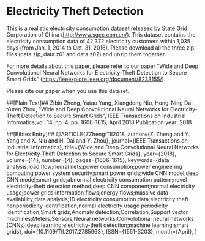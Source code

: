 # Electricity Theft Detection
This is a realistic electricity consumption dataset released by State Grid Corporation of China (http://www.sgcc.com.cn/). 
This dataset contains the electricity consumption data of 42,372 electricity customers within 1,035 days (from Jan. 1, 2014 
to Oct. 31, 2016). Please download all the three zip files (data.zip, data.z01 and data.z02) and unzip them together.

For more details about this paper, please refer to our paper "Wide and Deep Convolutional Neural Networks for Electricity-Theft Detection to Secure Smart Grids" (https://ieeexplore.ieee.org/document/8233155/).

Please cite our paper when you use this dataset.

##[Plain Text]##
Zibin Zheng, Yatao Yang, Xiangdong Niu, Hong-Ning Dai, Yuren Zhou, "Wide and Deep Convolutional Neural Networks for Electricity-Theft Detection to Secure Smart Grids", IEEE Transactions on Industrial Informatics,vol. 14, no. 4, pp. 1606-1615, April 2018 Publication year: 2018

##[Bibtex Entry]##
@ARTICLE{ZZheng:TII2018, 
	author={Z. Zheng and Y. Yang and X. Niu and H. Dai and Y. Zhou}, 
	journal={IEEE Transactions on Industrial Informatics}, 
	title={Wide and Deep Convolutional Neural Networks for Electricity-Theft Detection to Secure Smart Grids}, 
	year={2018}, 
	volume={14}, 
	number={4}, 
	pages={1606-1615}, 
	keywords={data analysis;load flow;neural nets;power consumption;power engineering computing;power system security;smart power grids;wide CNN model;deep CNN model;smart grids;abnormal electricity consumption pattern;novel electricity-theft detection method;deep CNN component;normal electricity usage;power grids;information flows;energy flows;massive data availability;data analysis;1D electricity consumption data;electricity theft nonperiodicity identification;normal electricity usage periodicity identification;Smart grids;Anomaly detection;Correlation;Support vector machines;Meters;Sensors;Neural networks;Convolutional neural networks (CNNs);deep learning;electricity-theft detection;machine learning;smart grids}, 
	doi={10.1109/TII.2017.2785963}, 
	ISSN={1551-3203}, 
	month={April},
}
